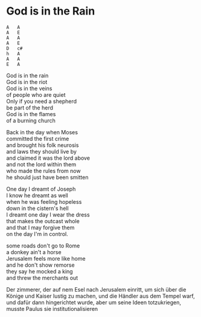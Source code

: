 # God is in the Rain

```
A	A
A	E
A	A
A	E
D	c#
h	A
A	A
E	A
```

God is in the rain  
God is in the riot  
God is in the veins  
of people who are quiet  
Only if you need a shepherd  
be part of the herd  
God is in the flames  
of a burning church

Back in the day when Moses  
committed the first crime  
and brought his folk neurosis  
and laws they should live by  
and claimed it was the lord above  
and not the lord within them  
who made the rules from now  
he should just have been smitten
<!-- is this verse anti-semitic? oof I hope not -->

One day I dreamt of Joseph  
I know he dreamt as well  
when he was feeling hopeless  
down in the cistern's hell  
I dreamt one day I wear the dress  
that makes the outcast whole  
and that I may forgive them  
on the day I'm in control.

some roads don't go to Rome  
a donkey ain't a horse  
Jerusalem feels more like home  
and he don't show remorse  
they say he mocked a king  
and threw the merchants out  


Der zimmerer, der auf nem Esel nach Jerusalem einritt,
um sich über die Könige und Kaiser lustig zu machen,
und die Händler aus dem Tempel warf,
und dafür dann hingerichtet wurde,
aber um seine Ideen totzukriegen,
musste Paulus sie institutionalisieren
